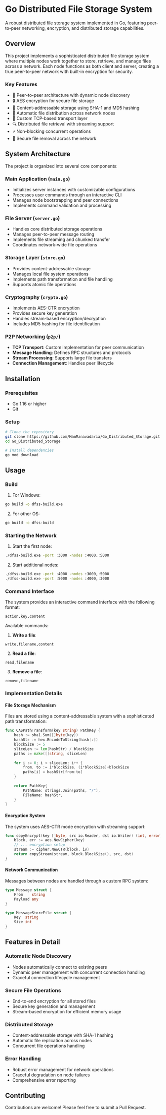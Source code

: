 # Go Distributed File Storage System

A robust distributed file storage system implemented in Go, featuring peer-to-peer networking, encryption, and distributed storage capabilities.

## Overview

This project implements a sophisticated distributed file storage system where multiple nodes work together to store, retrieve, and manage files across a network. Each node functions as both client and server, creating a true peer-to-peer network with built-in encryption for security.

### Key Features

- 🔗 Peer-to-peer architecture with dynamic node discovery
- 🔒 AES encryption for secure file storage
- 📁 Content-addressable storage using SHA-1 and MD5 hashing
- 🔄 Automatic file distribution across network nodes
- 🚀 Custom TCP-based transport layer
- 🔍 Distributed file retrieval with streaming support
- ⚡ Non-blocking concurrent operations
- 🔐 Secure file removal across the network

## System Architecture

The project is organized into several core components:

### Main Application (`main.go`)
- Initializes server instances with customizable configurations
- Processes user commands through an interactive CLI
- Manages node bootstrapping and peer connections
- Implements command validation and processing

### File Server (`server.go`)
- Handles core distributed storage operations
- Manages peer-to-peer message routing
- Implements file streaming and chunked transfer
- Coordinates network-wide file operations

### Storage Layer (`store.go`)
- Provides content-addressable storage
- Manages local file system operations
- Implements path transformation and file handling
- Supports atomic file operations

### Cryptography (`crypto.go`)
- Implements AES-CTR encryption
- Provides secure key generation
- Handles stream-based encryption/decryption
- Includes MD5 hashing for file identification

### P2P Networking (`p2p/`)
- **TCP Transport**: Custom implementation for peer communication
- **Message Handling**: Defines RPC structures and protocols
- **Stream Processing**: Supports large file transfers
- **Connection Management**: Handles peer lifecycle

## Installation

### Prerequisites
- Go 1.16 or higher
- Git

### Setup
```bash
# Clone the repository
git clone https://github.com/ManManavadaria/Go_Distributed_Storage.git
cd Go_Distributed_Storage

# Install dependencies
go mod download
```

## Usage

### Build
1. For Windows:
```bash
go build -o dfss-build.exe
```

2. For other OS:
```bash
go build -o dfss-build
```

### Starting the Network

1. Start the first node:
```bash
./dfss-build.exe -port :3000 -nodes :4000,:5000
```

2. Start additional nodes:
```bash
./dfss-build.exe -port :4000 -nodes :3000,:5000
./dfss-build.exe -port :5000 -nodes :4000,:3000
```

### Command Interface

The system provides an interactive command interface with the following format:
```
action,key,content
```

Available commands:

1. **Write a file**:
```
write,filename,content
```

2. **Read a file**:
```
read,filename
```

3. **Remove a file**:
```
remove,filename
```

### Implementation Details

#### File Storage Mechanism

Files are stored using a content-addressable system with a sophisticated path transformation:

```go
func CASPathTransform(key string) PathKey {
    hash := sha1.Sum([]byte(key))
    hashStr := hex.EncodeToString(hash[:])
    blockSize := 5
    sliceLen := len(hashStr) / blockSize
    paths := make([]string, sliceLen)
    
    for i := 0; i < sliceLen; i++ {
        from, to := i*blockSize, (i*blockSize)+blockSize
        paths[i] = hashStr[from:to]
    }
    
    return PathKey{
        PathName: strings.Join(paths, "/"),
        FileName: hashStr,
    }
}
```

#### Encryption System

The system uses AES-CTR mode encryption with streaming support:

```go
func copyEncrypt(key []byte, src io.Reader, dst io.Writer) (int, error) {
    block, err := aes.NewCipher(key)
    // ... encryption setup
    stream := cipher.NewCTR(block, iv)
    return copyStream(stream, block.BlockSize(), src, dst)
}
```

#### Network Communication

Messages between nodes are handled through a custom RPC system:

```go
type Message struct {
    From    string
    Payload any
}

type MessageStoreFile struct {
    Key  string
    Size int
}
```

## Features in Detail

### Automatic Node Discovery
- Nodes automatically connect to existing peers
- Dynamic peer management with concurrent connection handling
- Graceful connection lifecycle management

### Secure File Operations
- End-to-end encryption for all stored files
- Secure key generation and management
- Stream-based encryption for efficient memory usage

### Distributed Storage
- Content-addressable storage with SHA-1 hashing
- Automatic file replication across nodes
- Concurrent file operations handling

### Error Handling
- Robust error management for network operations
- Graceful degradation on node failures
- Comprehensive error reporting

## Contributing

Contributions are welcome! Please feel free to submit a Pull Request.